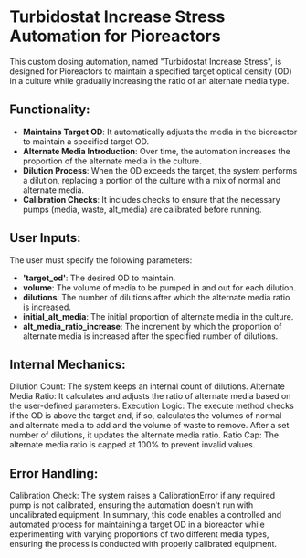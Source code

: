 # Turbidostat Increase Stress Automation for Pioreactors


This custom dosing automation, named "Turbidostat Increase Stress", is designed for Pioreactors to maintain a specified target optical density (OD) in a culture while gradually increasing the ratio of an alternate media type.

## Functionality:
* **Maintains Target OD**: It automatically adjusts the media in the bioreactor to maintain a specified target OD.
* **Alternate Media Introduction**: Over time, the automation increases the proportion of the alternate media in the culture.
* **Dilution Process**: When the OD exceeds the target, the system performs a dilution, replacing a portion of the culture with a mix of normal and alternate media.
* **Calibration Checks**: It includes checks to ensure that the necessary pumps (media, waste, alt_media) are calibrated before running.


## User Inputs:
The user must specify the following parameters:

* **'target_od'**: The desired OD to maintain.
* **volume**: The volume of media to be pumped in and out for each dilution.
* **dilutions**: The number of dilutions after which the alternate media ratio is increased.
* **initial_alt_media**: The initial proportion of alternate media in the culture.
* **alt_media_ratio_increase**: The increment by which the proportion of alternate media is increased after the specified number of dilutions.


## Internal Mechanics:
Dilution Count: The system keeps an internal count of dilutions.
Alternate Media Ratio: It calculates and adjusts the ratio of alternate media based on the user-defined parameters.
Execution Logic: The execute method checks if the OD is above the target and, if so, calculates the volumes of normal and alternate media to add and the volume of waste to remove. After a set number of dilutions, it updates the alternate media ratio.
Ratio Cap: The alternate media ratio is capped at 100% to prevent invalid values.


## Error Handling:
Calibration Check: The system raises a CalibrationError if any required pump is not calibrated, ensuring the automation doesn't run with uncalibrated equipment.
In summary, this code enables a controlled and automated process for maintaining a target OD in a bioreactor while experimenting with varying proportions of two different media types, ensuring the process is conducted with properly calibrated equipment.

